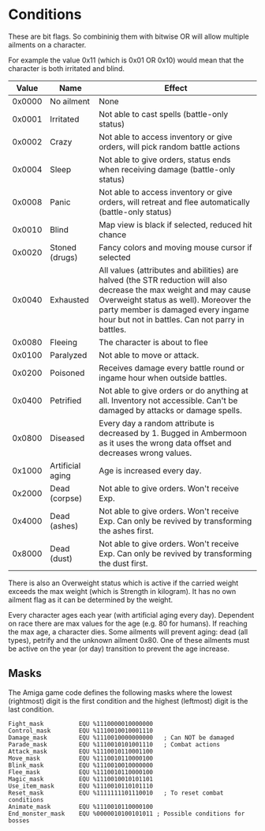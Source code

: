 # Conditions

These are bit flags. So combininig them with bitwise OR will allow multiple ailments on a character.

For example the value 0x11 (which is 0x01 OR 0x10) would mean that the character is both irritated and blind.

Value | Name | Effect
--- | --- | ---
0x0000 | No ailment | None
0x0001 | Irritated | Not able to cast spells (battle-only status)
0x0002 | Crazy | Not able to access inventory or give orders, will pick random battle actions
0x0004 | Sleep | Not able to give orders, status ends when receiving damage (battle-only status)
0x0008 | Panic | Not able to access inventory or give orders, will retreat and flee automatically (battle-only status)
0x0010 | Blind | Map view is black if selected, reduced hit chance
0x0020 | Stoned (drugs) | Fancy colors and moving mouse cursor if selected
0x0040 | Exhausted | All values (attributes and abilities) are halved (the STR reduction will also decrease the max weight and may cause Overweight status as well). Moreover the party member is damaged every ingame hour but not in battles. Can not parry in battles.
0x0080 | Fleeing | The character is about to flee
0x0100 | Paralyzed | Not able to move or attack.
0x0200 | Poisoned | Receives damage every battle round or ingame hour when outside battles.
0x0400 | Petrified | Not able to give orders or do anything at all. Inventory not accessible. Can't be damaged by attacks or damage spells.
0x0800 | Diseased | Every day a random attribute is decreased by 1. Bugged in Ambermoon as it uses the wrong data offset and decreases wrong values.
0x1000 | Artificial aging | Age is increased every day.
0x2000 | Dead (corpse) | Not able to give orders. Won't receive Exp.
0x4000 | Dead (ashes) | Not able to give orders. Won't receive Exp. Can only be revived by transforming the ashes first.
0x8000 | Dead (dust) | Not able to give orders. Won't receive Exp. Can only be revived by transforming the dust first.

There is also an Overweight status which is active if the carried weight exceeds the max weight (which is Strength in kilogram). It has no own ailment flag as it can be determined by the weight.

Every character ages each year (with artificial aging every day). Dependent on race there are max values for the age (e.g. 80 for humans). If reaching the max age, a character dies. Some ailments will prevent aging: dead (all types), petrify and the unknown ailment 0x80. One of these ailments must be active on the year (or day) transition to prevent the age increase.


## Masks

The Amiga game code defines the following masks where the lowest (rightmost) digit is the first condition and the highest (leftmost) digit is the last condition.

```
Fight_mask	    	EQU %1110000010000000
Control_mask    	EQU %1110010010001110
Damage_mask     	EQU %1110010000000000	; Can NOT be damaged
Parade_mask     	EQU %1110010101001110	; Combat actions
Attack_mask     	EQU %1110010110001100
Move_mask 	    	EQU %1110010110000100
Blink_mask	    	EQU %1110010010000000
Flee_mask 	    	EQU %1110010110000100
Magic_mask	    	EQU %1110010010101101
Use_item_mask   	EQU %1110010110101110
Reset_mask	    	EQU %1111111101110010	; To reset combat conditions
Animate_mask    	EQU %1110010110000100
End_monster_mask	EQU %0000010100101011 ; Possible conditions for bosses
```
